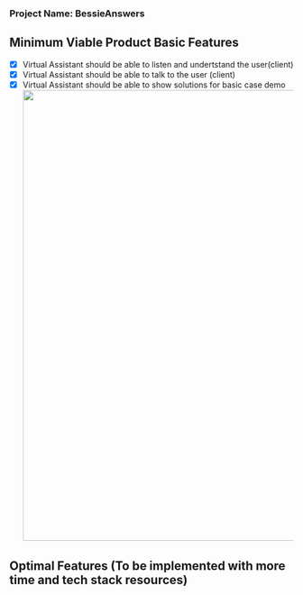 ### Project Name: BessieAnswers

## Minimum Viable Product Basic Features
- [x] Virtual Assistant should be able to listen and undertstand the user(client)
- [x] Virtual Assistant should be able to talk to the user (client)
- [x] Virtual Assistant should be able to show solutions for basic case demo
<img src = "http://g.recordit.co/M9M3QxlA9a.gif" width = 800><br>
## Optimal Features (To be implemented with more time and tech stack resources)

